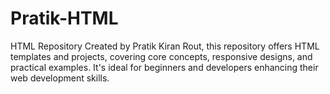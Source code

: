 # Pratik-HTML
HTML Repository Created by Pratik Kiran Rout, this repository offers HTML templates and projects, covering core concepts, responsive designs, and practical examples. It's ideal for beginners and developers enhancing their web development skills.
